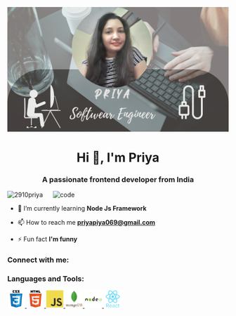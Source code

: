 ![logo](https://github.com/2910priya/2910priya/blob/main/Black%20White%20Bold%20Business%20Channel%20Youtube%20Banner.png)

<h1 align="center">Hi 👋, I'm Priya</h1>
<h3 align="center">A passionate frontend developer from India</h3>

<img src="https://media.tenor.com/S59bPkT0pqcAAAAC/programming.gif" alt="code" align="right" width="400"/>

<p align="left"> <img src="https://komarev.com/ghpvc/?username=2910priya&label=Profile%20views&color=0e75b6&style=flat" alt="2910priya" /> </p>

- 🌱 I’m currently learning **Node Js Framework**

- 📫 How to reach me **priyapiya069@gmail.com**

- ⚡ Fun fact **I'm funny**

<h3 align="left">Connect with me:</h3>
<p align="left">
</p>

<h3 align="left">Languages and Tools:</h3>
<p align="left"> <a href="https://www.w3schools.com/css/" target="_blank" rel="noreferrer"> <img src="https://raw.githubusercontent.com/devicons/devicon/master/icons/css3/css3-original-wordmark.svg" alt="css3" width="40" height="40"/> </a> <a href="https://www.w3.org/html/" target="_blank" rel="noreferrer"> <img src="https://raw.githubusercontent.com/devicons/devicon/master/icons/html5/html5-original-wordmark.svg" alt="html5" width="40" height="40"/> </a> <a href="https://developer.mozilla.org/en-US/docs/Web/JavaScript" target="_blank" rel="noreferrer"> <img src="https://raw.githubusercontent.com/devicons/devicon/master/icons/javascript/javascript-original.svg" alt="javascript" width="40" height="40"/> </a> <a href="https://www.mongodb.com/" target="_blank" rel="noreferrer"> <img src="https://raw.githubusercontent.com/devicons/devicon/master/icons/mongodb/mongodb-original-wordmark.svg" alt="mongodb" width="40" height="40"/> </a> <a href="https://nodejs.org" target="_blank" rel="noreferrer"> <img src="https://raw.githubusercontent.com/devicons/devicon/master/icons/nodejs/nodejs-original-wordmark.svg" alt="nodejs" width="40" height="40"/> </a> <a href="https://reactjs.org/" target="_blank" rel="noreferrer"> <img src="https://raw.githubusercontent.com/devicons/devicon/master/icons/react/react-original-wordmark.svg" alt="react" width="40" height="40"/> </a> </p>

